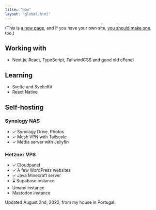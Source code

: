 ```yaml
---
title: "Now"
layout: "global.html"
---
```


(This is [a now page](https://nownownow.com/about), and if you have your own site, [you should make one](https://nownownow.com/about), too.)

## Working with

- Next.js, React, TypeScript, TailwindCSS and good old cPanel

## Learning

- Svelte and SvelteKit
- React Native

## Self-hosting

### Synology NAS

- &check; Synology Drive, Photos
- &check; Mesh VPN with Tailscale
- &check; Media server with Jellyfin

### Hetzner VPS

- &check; Cloudpanel
- &check; A few WordPress websites
- &check; Java Minecraft server
- &#8987; Supabase instance
- Umami instance
- Mastodon instance

Updated August 2nd, 2023, from my house in Portugal.
